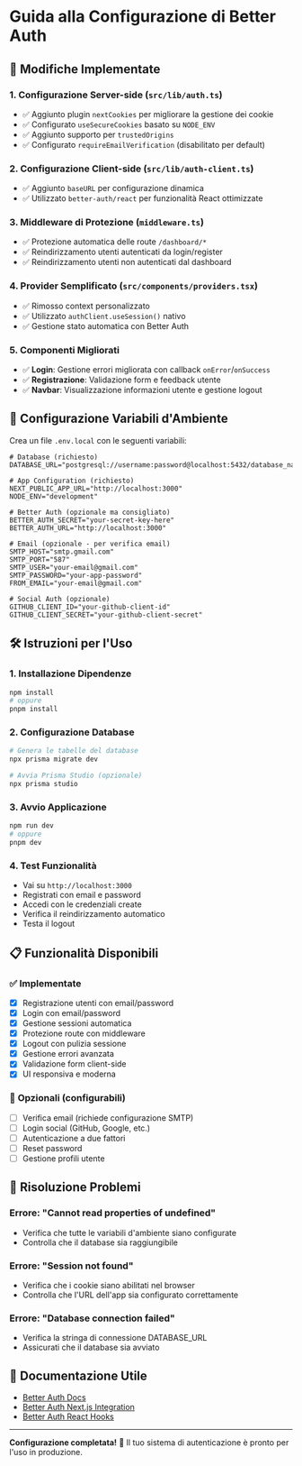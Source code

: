 # Guida alla Configurazione di Better Auth

## 🚀 Modifiche Implementate

### 1. **Configurazione Server-side** (`src/lib/auth.ts`)
- ✅ Aggiunto plugin `nextCookies` per migliorare la gestione dei cookie
- ✅ Configurato `useSecureCookies` basato su `NODE_ENV`
- ✅ Aggiunto supporto per `trustedOrigins`
- ✅ Configurato `requireEmailVerification` (disabilitato per default)

### 2. **Configurazione Client-side** (`src/lib/auth-client.ts`)
- ✅ Aggiunto `baseURL` per configurazione dinamica
- ✅ Utilizzato `better-auth/react` per funzionalità React ottimizzate

### 3. **Middleware di Protezione** (`middleware.ts`)
- ✅ Protezione automatica delle route `/dashboard/*`
- ✅ Reindirizzamento utenti autenticati da login/register
- ✅ Reindirizzamento utenti non autenticati dal dashboard

### 4. **Provider Semplificato** (`src/components/providers.tsx`)
- ✅ Rimosso context personalizzato
- ✅ Utilizzato `authClient.useSession()` nativo
- ✅ Gestione stato automatica con Better Auth

### 5. **Componenti Migliorati**
- ✅ **Login**: Gestione errori migliorata con callback `onError`/`onSuccess`
- ✅ **Registrazione**: Validazione form e feedback utente
- ✅ **Navbar**: Visualizzazione informazioni utente e gestione logout

## 🔧 Configurazione Variabili d'Ambiente

Crea un file `.env.local` con le seguenti variabili:

```env
# Database (richiesto)
DATABASE_URL="postgresql://username:password@localhost:5432/database_name"

# App Configuration (richiesto)
NEXT_PUBLIC_APP_URL="http://localhost:3000"
NODE_ENV="development"

# Better Auth (opzionale ma consigliato)
BETTER_AUTH_SECRET="your-secret-key-here"
BETTER_AUTH_URL="http://localhost:3000"

# Email (opzionale - per verifica email)
SMTP_HOST="smtp.gmail.com"
SMTP_PORT="587"
SMTP_USER="your-email@gmail.com"
SMTP_PASSWORD="your-app-password"
FROM_EMAIL="your-email@gmail.com"

# Social Auth (opzionale)
GITHUB_CLIENT_ID="your-github-client-id"
GITHUB_CLIENT_SECRET="your-github-client-secret"
```

## 🛠️ Istruzioni per l'Uso

### 1. **Installazione Dipendenze**
```bash
npm install
# oppure
pnpm install
```

### 2. **Configurazione Database**
```bash
# Genera le tabelle del database
npx prisma migrate dev

# Avvia Prisma Studio (opzionale)
npx prisma studio
```

### 3. **Avvio Applicazione**
```bash
npm run dev
# oppure
pnpm dev
```

### 4. **Test Funzionalità**
- Vai su `http://localhost:3000`
- Registrati con email e password
- Accedi con le credenziali create
- Verifica il reindirizzamento automatico
- Testa il logout

## 📋 Funzionalità Disponibili

### ✅ **Implementate**
- [x] Registrazione utenti con email/password
- [x] Login con email/password
- [x] Gestione sessioni automatica
- [x] Protezione route con middleware
- [x] Logout con pulizia sessione
- [x] Gestione errori avanzata
- [x] Validazione form client-side
- [x] UI responsiva e moderna

### 🔄 **Opzionali (configurabili)**
- [ ] Verifica email (richiede configurazione SMTP)
- [ ] Login social (GitHub, Google, etc.)
- [ ] Autenticazione a due fattori
- [ ] Reset password
- [ ] Gestione profili utente

## 🚨 Risoluzione Problemi

### **Errore: "Cannot read properties of undefined"**
- Verifica che tutte le variabili d'ambiente siano configurate
- Controlla che il database sia raggiungibile

### **Errore: "Session not found"**
- Verifica che i cookie siano abilitati nel browser
- Controlla che l'URL dell'app sia configurato correttamente

### **Errore: "Database connection failed"**
- Verifica la stringa di connessione DATABASE_URL
- Assicurati che il database sia avviato

## 🔗 Documentazione Utile

- [Better Auth Docs](https://better-auth.com/docs)
- [Better Auth Next.js Integration](https://better-auth.com/docs/integrations/next)
- [Better Auth React Hooks](https://better-auth.com/docs/integrations/react)

---

**Configurazione completata!** 🎉 
Il tuo sistema di autenticazione è pronto per l'uso in produzione. 